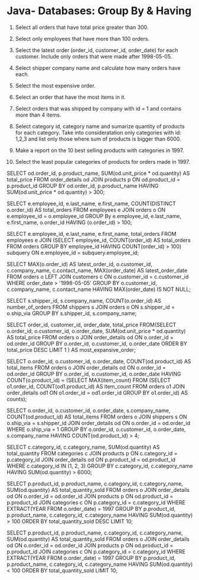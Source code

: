 # Java- Databases: Group By & Having

1. Select all orders that have total price greater than 300.

2. Select only employees that have more than 100 orders.

3. Select the latest order (order_id, customer_id, order_date) for each customer. Include only orders that were made after 1998-05-05.

4. Select shipper company name and calculate how many orders have each.

5. Select the most expensive order.

6. Select an order that have the most items in it.

7. Select orders that was shipped by company with id = 1 and contains more than 4 items.

8. Select category id, category name and sumarize quantity of products for each category. Take into consideratation only categories with id: 1,2,3 and list only those where sum of products is bigger than 6000.

9. Make a report on the 10 best selling products with categories in 1997.

10. Select the least popular categories of products for orders made in 1997.




SELECT od.order_id, p.product_name, SUM(od.unit_price * od.quantity) AS total_price
	FROM order_details od
	JOIN products p ON od.product_id = p.product_id
	GROUP BY od.order_id, p.product_name
	HAVING SUM(od.unit_price * od.quantity) > 300;
	
SELECT e.employee_id, e.last_name, e.first_name, COUNT(DISTINCT o.order_id) AS total_orders
	FROM employees e
	JOIN orders o ON e.employee_id = o.employee_id
	GROUP By e.employee_id, e.last_name, e.first_name, o.order_id
	HAVING (o.order_id) > 100;
	
SELECT e.employee_id, e.last_name, e.first_name, total_orders
	FROM employees e
	JOIN (SELECT employee_id, COUNT(order_id) AS total_orders
	FROM orders
	GROUP BY employee_id
	HAVING COUNT(order_id) > 100)
	subquery ON e.employee_id = subquery.employee_id;
	
SELECT MAX(o.order_id) AS latest_order_id, o.customer_id, c.company_name, c.contact_name,
		MAX(order_date) AS latest_order_date
		FROM orders o
		LEFT JOIN customers c ON o.customer_id = c.customer_id
		WHERE order_date > '1998-05-05'
		GROUP BY o.customer_id, c.company_name, c.contact_name
		HAVING MAX(order_date) IS NOT NULL;
		
SELECT s.shipper_id, s.company_name, COUNT(o.order_id) AS number_of_orders FROM shippers s
	JOIN orders o ON s.shipper_id = o.ship_via
	GROUP BY s.shipper_id, s.company_name;
	
SELECT order_id, customer_id, order_date, total_price 
	FROM(SELECT o.order_id, o.customer_id, o.order_date, SUM(od.unit_price * od.quantity) AS total_price
		FROM orders o
		JOIN order_details od ON o.order_id = od.order_id
		GROUP BY o.order_id, o.customer_id, o.order_date
		ORDER BY
		total_price DESC
		LIMIT 1
		) AS most_expansive_order;
		
SELECT o.order_id, o.customer_id, o.order_date, COUNT(od.product_id) AS total_items
	FROM orders o
	JOIN order_details od ON o.order_id = od.order_id
	GROUP BY o.order_id, o.customer_id, o.order_date
	HAVING
    COUNT(o.product_id) = (SELECT MAX(item_count)
        FROM (SELECT o1.order_id, COUNT(od1.product_id) AS item_count
            FROM orders o1
            JOIN order_details od1 ON o1.order_id = od1.order_id
            GROUP BY o1.order_id) AS counts);
			
SELECT o.order_id, o.customer_id, o.order_date, s.company_name, COUNT(od.product_id) AS total_items
	FROM orders o
	JOIN shippers s ON o.ship_via = s.shipper_id
	JOIN order_details od ON o.order_id = od.order_id
	WHERE o.ship_via = 1
	GROUP BY o.order_id, o.customer_id, o.order_date, s.company_name
	HAVING COUNT(od.product_id) > 4;
	
SELECT c.category_id, c.category_name, SUM(od.quantity) AS total_quantity 
	FROM categories c
	JOIN products p ON c.category_id = p.category_id
	JOIN order_details od ON p.product_id = od.product_id
	WHERE c.category_id IN (1, 2, 3)
	GROUP BY c.category_id, c.category_name
	HAVING SUM(od.quantity) > 6000;
	
SELECT p.product_id, p.product_name, c.category_id, c.category_name, SUM(od.quantity) AS total_quantity_sold
	FROM orders o
	JOIN order_details od ON o.order_id = od.order_id
	JOIN products p ON od.product_id = p.product_id
	JOIN categories c ON p.category_id = c.category_id
	WHERE EXTRACT(YEAR FROM o.order_date) = 1997
	GROUP BY p.product_id, p.product_name, c.category_id, c.category_name
	HAVING SUM(od.quantity) > 100
	ORDER BY total_quantity_sold DESC LIMIT 10;
	
SELECT p.product_id, p.product_name, c.category_id, c.category_name, SUM(od.quantity) AS total_quantity_sold
	FROM orders o
	JOIN order_details od ON o.order_id = od.order_id
	JOIN products p ON od.product_id = p.product_id
	JOIN categories c ON p.category_id = c.category_id
	WHERE EXTRACT(YEAR FROM o.order_date) = 1997
	GROUP BY p.product_id, p.product_name, c.category_id, c.category_name
	HAVING SUM(od.quantity) < 100
	ORDER BY total_quantity_sold LIMIT 10;
